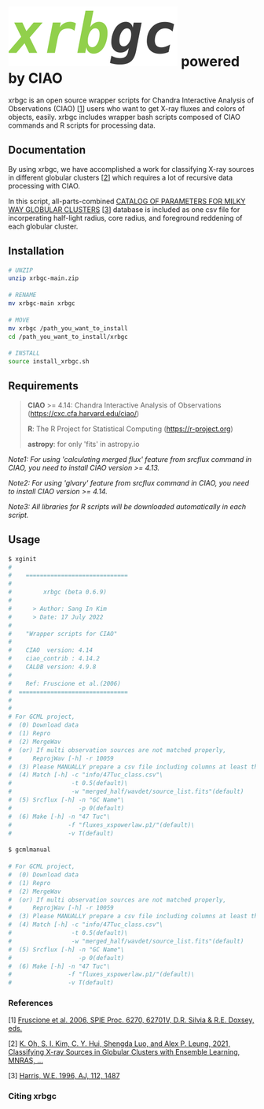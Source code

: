 # ![xrbgc_logo](xrbgc_logo.png) powered by CIAO

xrbgc is an open source wrapper scripts for Chandra Interactive Analysis of Observations (CIAO) [[1](#References)] users who want to get X-ray fluxes and colors of objects, easily. xrbgc includes wrapper bash scripts composed of CIAO commands and R scripts for processing data.



## Documentation

By using xrbgc, we have accomplished a work for classifying X-ray sources in different globular clusters [[2](#References)] which requires a lot of recursive data processing with CIAO.

In this script, all-parts-combined [CATALOG OF PARAMETERS FOR MILKY WAY GLOBULAR CLUSTERS](https://physics.mcmaster.ca/~harris/mwgc.dat) [[3](#References)] database is included as one csv file for incorperating half-light radius, core radius, and foreground reddening of each globular cluster.



## Installation

```bash
# UNZIP
unzip xrbgc-main.zip

# RENAME
mv xrbgc-main xrbgc

# MOVE
mv xrbgc /path_you_want_to_install
cd /path_you_want_to_install/xrbgc

# INSTALL
source install_xrbgc.sh
```



## Requirements

> **CIAO** >= 4.14: Chandra Interactive Analysis of Observations (https://cxc.cfa.harvard.edu/ciao/)
>
> **R**: The R Project for Statistical Computing (https://r-project.org)
>
> **astropy**: for only 'fits' in astropy.io

*Note1: For using 'calculating merged flux' feature from srcflux command in CIAO, you need to install CIAO version >= 4.13.*

*Note2: For using 'glvary' feature from srcflux command in CIAO, you need to install CIAO version >= 4.14.*

*Note3: All libraries for R scripts will be downloaded automatically in each script.*



## Usage

```bash
$ xginit
#   
#    =============================
# 
#         xrbgc (beta 0.6.9)
# 
#      > Author: Sang In Kim
#      > Date: 17 July 2022
# 
#    "Wrapper scripts for CIAO"
# 
#    CIAO  version: 4.14
#    ciao_contrib : 4.14.2
#    CALDB version: 4.9.8
# 
#    Ref: Fruscione et al.(2006)
#  ===============================
# 
# 
# For GCML project,
#  (0) Download data
#  (1) Repro
#  (2) MergeWav
#  (or) If multi observation sources are not matched properly,
#      ReprojWav [-h] -r 10059
#  (3) Please MANUALLY prepare a csv file including columns at least these: "ra,dec,source_type"
#  (4) Match [-h] -c "info/47Tuc_class.csv"\
#                 -t 0.5(default)\
#                 -w "merged_half/wavdet/source_list.fits"(default)
#  (5) Srcflux [-h] -n "GC Name"\
#                   -p 0(default)
#  (6) Make [-h] -n "47 Tuc"\
#                -f "fluxes_xspowerlaw.p1/"(default)\
#                -v T(default)

$ gcmlmanual

# For GCML project,
#  (0) Download data
#  (1) Repro
#  (2) MergeWav
#  (or) If multi observation sources are not matched properly,
#      ReprojWav [-h] -r 10059
#  (3) Please MANUALLY prepare a csv file including columns at least these: "ra,dec,source_type"
#  (4) Match [-h] -c "info/47Tuc_class.csv"\
#                 -t 0.5(default)\
#                 -w "merged_half/wavdet/source_list.fits"(default)
#  (5) Srcflux [-h] -n "GC Name"\
#                   -p 0(default)
#  (6) Make [-h] -n "47 Tuc"\
#                -f "fluxes_xspowerlaw.p1/"(default)\
#                -v T(default)
```





### References
[1] [Fruscione et al. 2006, SPIE Proc. 6270, 62701V, D.R. Silvia & R.E. Doxsey, eds.](https://doi.org/10.1117/12.671760)

[2] [K. Oh, S. I. Kim, C. Y. Hui, Shengda Luo, and Alex P. Leung, 2021, Classifying X-ray Sources in Globular Clusters with Ensemble Learning, MNRAS, ...]()

[3] [Harris, W.E. 1996, AJ, 112, 1487](http://adsabs.harvard.edu/full/1996AJ....112.1487H)





### Citing xrbgc


